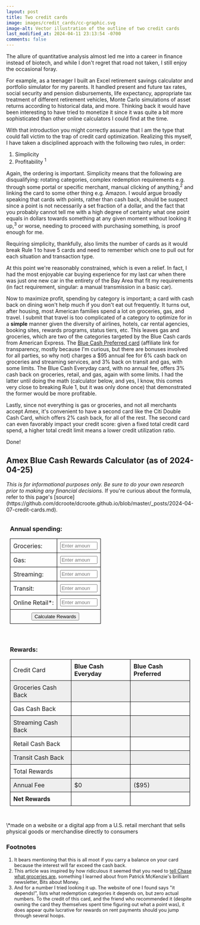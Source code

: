 ```yaml
---
layout: post
title: Two credit cards
image: images/credit_cards/cc-graphic.svg
image-alt: Vector illustration of the outline of two credit cards
last_modified_at: 2024-04-11 23:13:54 -0700
comments: false
---
```


The allure of quantitative analysis almost led me into a career in finance instead of biotech, and while I don't regret that road not taken, I still enjoy the occasional foray.

For example, as a teenager I built an Excel retirement savings calculator and portfolio simulator for my parents.
It handled present and future tax rates, social security and pension disbursements, life expectancy, appropriate tax treatment of different retirement vehicles, Monte Carlo simulations of asset returns according to historical data, and more.
Thinking back it would have been interesting to have tried to monetize it since it was quite a bit more sophisticated than other online calculators I could find at the time.

With that introduction you might correctly assume that I am the type that could fall victim to the trap of credit card optimization.
Realizing this myself, I have taken a disciplined approach with the following two rules, in order:

1. Simplicity
2. Profitability <sup>1</sup>

Again, the ordering is important. Simplicity means that the following are disqualifying: rotating categories, complex redemption requirements e.g. through some portal or specific merchant, manual clicking of anything,<sup>2</sup> and linking the card to some other thing e.g. Amazon. I would argue broadly speaking that cards with points, rather than cash back, should be suspect since a point is not necessarily a set fraction of a dollar, and the fact that you probably cannot tell me with a high degree of certainty what one point equals in dollars towards something at any given moment without looking it up,<sup>3</sup> or worse, needing to proceed with purchasing something, is proof enough for me.

Requiring simplicity, thankfully, also limits the number of cards as it would break Rule 1 to have 5 cards and need to remember which one to pull out for each situation and transaction type.

At this point we're reasonably constrained, which is even a relief. In fact, I had the most enjoyable car buying experience for my last car when there was just one new car in the entirety of the Bay Area that fit my requirements (in fact requirement, singular: a manual transmission in a basic car).

Now to maximize profit, spending by category is important; a card with cash back on dining won't help much if you don't eat out frequently. It turns out, after housing, most American families spend a lot on groceries, gas, and travel. I submit that travel is too complicated of a category to optimize for in a **simple** manner given the diversity of airlines, hotels, car rental agencies, booking sites, rewards programs, status tiers, etc. This leaves gas and groceries, which are two of the categories targeted by the Blue Cash cards from American Express. The [Blue Cash Preferred card](https://americanexpress.com/en-us/referral/blue-cash-preferred-credit-card?ref=DEREKC8wSoA&xl=cp15) (affiliate link for transparency, mostly because I'm curious, but there are bonuses involved for all parties, so why not) charges a $95 annual fee for 6% cash back on groceries and streaming services, and 3% back on transit and gas, with some limits. The Blue Cash Everyday card, with no annual fee, offers 3% cash back on groceries, retail, and gas, again with some limits. I had the latter until doing the math (calculator below, and yes, I know, this comes very close to breaking Rule 1, but it was only done once) that demonstrated the former would be more profitable.

Lastly, since not everything is gas or groceries, and not all merchants accept Amex, it's convenient to have a second card like the Citi Double Cash Card, which offers 2% cash back, for all of the rest.
The second card can even favorably impact your credit score: given a fixed total credit card spend, a higher total credit limit means a lower credit utilization ratio.

Done!

<h2>Amex Blue Cash Rewards Calculator (as of 2024-04-25)</h2>
<span style="font-style: italic">This is for informational purposes only. Be sure to do your own research prior to making any financial decisions.</span> If you're curious about the formula, refer to this page's [source](https://github.com/dcroote/dcroote.github.io/blob/master/_posts/2024-04-07-credit-cards.md).
<div class="container">
  <div class="column">
    <div style="padding: 10px;">
      <h3>Annual spending:</h3>
      <table>
        <tr>
          <td>Groceries:</td>
          <td><input type="number" id="groceries" placeholder="Enter amount" style="width: 100px;"></td>
        </tr>
        <tr>
          <td>Gas:</td>
          <td><input type="number" id="gas" placeholder="Enter amount" style="width: 100px;"></td>
        </tr>
        <tr>
          <td>Streaming:</td>
          <td><input type="number" id="streaming" placeholder="Enter amount" style="width: 100px;"></td>
        </tr>
        <tr>
          <td>Transit:</td>
          <td><input type="number" id="transit" placeholder="Enter amount" style="width: 100px;"></td>
        </tr>
        <tr>
          <td>Online Retail*:</td>
          <td><input type="number" id="retail" placeholder="Enter amount" style="width: 100px;"></td>
        </tr>
        <tr>
          <td colspan="2" style="text-align: center"><button onclick="calculate()">Calculate Rewards</button></td>
        </tr>
      </table>
    </div>
  </div>
  <div class="column">
    <div style="padding: 10px;">
      <h3>Rewards:</h3>
      <table id='rewards'>
        <tr>
          <th>Credit Card</th>
          <td><strong>Blue Cash Everyday</strong></td>
          <td><strong>Blue Cash Preferred</strong></td>
        </tr>
        <tr>
          <th>Groceries Cash Back</th>
          <td><span id="groceriesA"></span></td>
          <td><span id="groceriesB"></span></td>
        </tr>
        <tr>
          <th>Gas Cash Back</th>
          <td><span id="gasA"></span></td>
          <td><span id="gasB"></span></td>
        </tr>
        <tr>
          <th>Streaming Cash Back</th>
          <td><span id="streamingA"></span></td>
          <td><span id="streamingB"></span></td>
        </tr>
        <tr>
          <th>Retail Cash Back</th>
          <td><span id="retailA"></span></td>
          <td><span id="retailB"></span></td>
        </tr>
        <tr>
          <th>Transit Cash Back</th>
          <td><span id="transitA"></span></td>
          <td><span id="transitB"></span></td>
        </tr>
        <tr>
          <th>Total Rewards</th>
          <td><span id="totalA"></span></td>
          <td><span id="totalB"></span></td>
        </tr>
        <tr>
          <th>Annual Fee</th>
          <td>$0</td>
          <td>($95)</td>
        </tr>
        <tr>
          <th><strong>Net Rewards</strong></th>
          <td><span id="netA"></span></td>
          <td><span id="netB"></span></td>
        </tr>
      </table>
    </div>
  </div>
</div>

<br />
\*made on a website or a digital app from a U.S. retail merchant that sells physical goods or merchandise directly to consumers

### Footnotes

<ol style="font-size: 0.9em">
<li>It bears mentioning that this is all moot if you carry a balance on your card because the interest will far exceed the cash back.</li>
<li>This article was inspired by how ridiculous it seemed that you need to <a href="https://www.bitsaboutmoney.com/archive/anatomy-of-credit-card-rewards-programs/" target="_blank">tell Chase what groceries are</a>, something I learned about from Patrick McKenzie's brilliant newsletter, Bits about Money.</li>
<li>And for a number I tried looking it up. The website of one I found says "it depends!", lists what redemption categories it depends on, but zero actual numbers. To the credit of this card, and the friend who recommended it (despite owning the card they themselves spent time figuring out what a point was), it does appear quite lucrative for rewards on rent payments should you jump through several hoops.</li>
</ol>

<script>
  function calculate() {
    const groceries = parseFloat(document.getElementById('groceries').value);
    const gas = parseFloat(document.getElementById('gas').value);
    const streaming = parseFloat(document.getElementById('streaming').value);
    const transit = parseFloat(document.getElementById('transit').value);
    const retail = parseFloat(document.getElementById('retail').value);

    // Blue Cash Everyday
    const groceriesA = groceries <= 6000 ? groceries * 0.03 : 6000 * 0.03 + (groceries - 6000) * 0.01;
    const gasA = gas <= 6000 ? gas * 0.03 : 6000 * 0.03 + (gas - 6000) * 0.01;
    const streamingA = streaming * 0.01;
    const retailA = retail <= 6000 ? retail * 0.03 : 6000 * 0.03 + (retail - 6000) * 0.01;
    const transitA = transit * 0.01;
    const totalA = groceriesA + gasA + streamingA + retailA + transitA;
    const netA = totalA;

    // Blue Cash Preferred
    const groceriesB = groceries <= 6000 ? groceries * 0.06 : 6000 * 0.06 + (groceries - 6000) * 0.01;
    const gasB = gas * 0.03;
    const streamingB = streaming * 0.06;
    const retailB = retail * 0.01;
    const transitB = transit * 0.03;
    const totalB = groceriesB + gasB + streamingB + retailB + transitB;
    const netB = totalB - 95;

    document.getElementById('groceriesA').textContent = '$' + groceriesA.toFixed(2);
    document.getElementById('gasA').textContent = '$' + gasA.toFixed(2);
    document.getElementById('streamingA').textContent = '$' + streamingA.toFixed(2);
    document.getElementById('retailA').textContent = '$' + retailA.toFixed(2);
    document.getElementById('transitA').textContent = '$' + transitA.toFixed(2);
    document.getElementById('totalA').textContent = '$' + totalA.toFixed(2);
    document.getElementById('netA').textContent = '$' + netA.toFixed(2);

    document.getElementById('groceriesB').textContent = '$' + groceriesB.toFixed(2);
    document.getElementById('gasB').textContent = '$' + gasB.toFixed(2);
    document.getElementById('streamingB').textContent = '$' + streamingB.toFixed(2);
    document.getElementById('retailB').textContent = '$' + retailB.toFixed(2);
    document.getElementById('transitB').textContent = '$' + transitB.toFixed(2);
    document.getElementById('totalB').textContent = '$' + totalB.toFixed(2);
    document.getElementById('netB').textContent = '$' + netB.toFixed(2);
  }
</script>

<style>
  .container {
    display: flex;
    flex-wrap: wrap;
  }

  .column {
    flex-basis: 50%;
  }

  table {
    border-collapse: collapse;
    width: 100%;
  }

  th, td {
    border: 1px solid black;
    padding: 8px;
    text-align: left;
    font-weight: normal;
  }

  #rewards tr:nth-child(even) {
    background-color: #eeeeee;
  }
</style>
